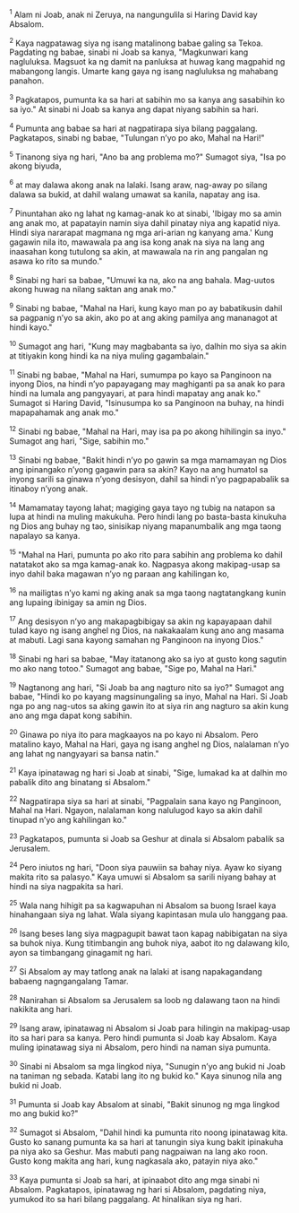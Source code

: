 <sup>1</sup>
Alam ni Joab, anak ni Zeruya, na nangungulila si Haring David kay Absalom. 

<sup>2</sup>
Kaya nagpatawag siya ng isang matalinong babae galing sa Tekoa. Pagdating ng babae, sinabi ni Joab sa kanya, "Magkunwari kang nagluluksa. Magsuot ka ng damit na panluksa at huwag kang magpahid ng mabangong langis. Umarte kang gaya ng isang nagluluksa ng mahabang panahon. 

<sup>3</sup>
Pagkatapos, pumunta ka sa hari at sabihin mo sa kanya ang sasabihin ko sa iyo." At sinabi ni Joab sa kanya ang dapat niyang sabihin sa hari. 

<sup>4</sup>
Pumunta ang babae sa hari at nagpatirapa siya bilang paggalang. Pagkatapos, sinabi ng babae, "Tulungan nʼyo po ako, Mahal na Hari!" 

<sup>5</sup>
Tinanong siya ng hari, "Ano ba ang problema mo?" Sumagot siya, "Isa po akong biyuda, 

<sup>6</sup>
at may dalawa akong anak na lalaki. Isang araw, nag-away po silang dalawa sa bukid, at dahil walang umawat sa kanila, napatay ang isa. 

<sup>7</sup>
Pinuntahan ako ng lahat ng kamag-anak ko at sinabi, 'Ibigay mo sa amin ang anak mo, at papatayin namin siya dahil pinatay niya ang kapatid niya. Hindi siya nararapat magmana ng mga ari-arian ng kanyang ama.' Kung gagawin nila ito, mawawala pa ang isa kong anak na siya na lang ang inaasahan kong tutulong sa akin, at mawawala na rin ang pangalan ng asawa ko rito sa mundo." 

<sup>8</sup>
Sinabi ng hari sa babae, "Umuwi ka na, ako na ang bahala. Mag-uutos akong huwag na nilang saktan ang anak mo." 

<sup>9</sup>
Sinabi ng babae, "Mahal na Hari, kung kayo man po ay babatikusin dahil sa pagpanig nʼyo sa akin, ako po at ang aking pamilya ang mananagot at hindi kayo." 

<sup>10</sup>
Sumagot ang hari, "Kung may magbabanta sa iyo, dalhin mo siya sa akin at titiyakin kong hindi ka na niya muling gagambalain." 

<sup>11</sup>
Sinabi ng babae, "Mahal na Hari, sumumpa po kayo sa Panginoon na inyong Dios, na hindi nʼyo papayagang may maghiganti pa sa anak ko para hindi na lumala ang pangyayari, at para hindi mapatay ang anak ko." Sumagot si Haring David, "Isinusumpa ko sa Panginoon na buhay, na hindi mapapahamak ang anak mo." 

<sup>12</sup>
Sinabi ng babae, "Mahal na Hari, may isa pa po akong hihilingin sa inyo." Sumagot ang hari, "Sige, sabihin mo." 

<sup>13</sup>
Sinabi ng babae, "Bakit hindi nʼyo po gawin sa mga mamamayan ng Dios ang ipinangako nʼyong gagawin para sa akin? Kayo na ang humatol sa inyong sarili sa ginawa nʼyong desisyon, dahil sa hindi nʼyo pagpapabalik sa itinaboy nʼyong anak. 

<sup>14</sup>
Mamamatay tayong lahat; magiging gaya tayo ng tubig na natapon sa lupa at hindi na muling makukuha. Pero hindi lang po basta-basta kinukuha ng Dios ang buhay ng tao, sinisikap niyang mapanumbalik ang mga taong napalayo sa kanya. 

<sup>15</sup>
"Mahal na Hari, pumunta po ako rito para sabihin ang problema ko dahil natatakot ako sa mga kamag-anak ko. Nagpasya akong makipag-usap sa inyo dahil baka magawan nʼyo ng paraan ang kahilingan ko, 

<sup>16</sup>
na mailigtas nʼyo kami ng aking anak sa mga taong nagtatangkang kunin ang lupaing ibinigay sa amin ng Dios. 

<sup>17</sup>
Ang desisyon nʼyo ang makapagbibigay sa akin ng kapayapaan dahil tulad kayo ng isang anghel ng Dios, na nakakaalam kung ano ang masama at mabuti. Lagi sana kayong samahan ng Panginoon na inyong Dios." 

<sup>18</sup>
Sinabi ng hari sa babae, "May itatanong ako sa iyo at gusto kong sagutin mo ako nang totoo." Sumagot ang babae, "Sige po, Mahal na Hari." 

<sup>19</sup>
Nagtanong ang hari, "Si Joab ba ang nagturo nito sa iyo?" Sumagot ang babae, "Hindi ko po kayang magsinungaling sa inyo, Mahal na Hari. Si Joab nga po ang nag-utos sa aking gawin ito at siya rin ang nagturo sa akin kung ano ang mga dapat kong sabihin. 

<sup>20</sup>
Ginawa po niya ito para magkaayos na po kayo ni Absalom. Pero matalino kayo, Mahal na Hari, gaya ng isang anghel ng Dios, nalalaman nʼyo ang lahat ng nangyayari sa bansa natin." 

<sup>21</sup>
Kaya ipinatawag ng hari si Joab at sinabi, "Sige, lumakad ka at dalhin mo pabalik dito ang binatang si Absalom." 

<sup>22</sup>
Nagpatirapa siya sa hari at sinabi, "Pagpalain sana kayo ng Panginoon, Mahal na Hari. Ngayon, nalalaman kong nalulugod kayo sa akin dahil tinupad nʼyo ang kahilingan ko." 

<sup>23</sup>
Pagkatapos, pumunta si Joab sa Geshur at dinala si Absalom pabalik sa Jerusalem. 

<sup>24</sup>
Pero iniutos ng hari, "Doon siya pauwiin sa bahay niya. Ayaw ko siyang makita rito sa palasyo." Kaya umuwi si Absalom sa sarili niyang bahay at hindi na siya nagpakita sa hari. 

<sup>25</sup>
Wala nang hihigit pa sa kagwapuhan ni Absalom sa buong Israel kaya hinahangaan siya ng lahat. Wala siyang kapintasan mula ulo hanggang paa. 

<sup>26</sup>
Isang beses lang siya magpagupit bawat taon kapag nabibigatan na siya sa buhok niya. Kung titimbangin ang buhok niya, aabot ito ng dalawang kilo, ayon sa timbangang ginagamit ng hari. 

<sup>27</sup>
Si Absalom ay may tatlong anak na lalaki at isang napakagandang babaeng nagngangalang Tamar. 

<sup>28</sup>
Nanirahan si Absalom sa Jerusalem sa loob ng dalawang taon na hindi nakikita ang hari. 

<sup>29</sup>
Isang araw, ipinatawag ni Absalom si Joab para hilingin na makipag-usap ito sa hari para sa kanya. Pero hindi pumunta si Joab kay Absalom. Kaya muling ipinatawag siya ni Absalom, pero hindi na naman siya pumunta. 

<sup>30</sup>
Sinabi ni Absalom sa mga lingkod niya, "Sunugin nʼyo ang bukid ni Joab na taniman ng sebada. Katabi lang ito ng bukid ko." Kaya sinunog nila ang bukid ni Joab. 

<sup>31</sup>
Pumunta si Joab kay Absalom at sinabi, "Bakit sinunog ng mga lingkod mo ang bukid ko?" 

<sup>32</sup>
Sumagot si Absalom, "Dahil hindi ka pumunta rito noong ipinatawag kita. Gusto ko sanang pumunta ka sa hari at tanungin siya kung bakit ipinakuha pa niya ako sa Geshur. Mas mabuti pang nagpaiwan na lang ako roon. Gusto kong makita ang hari, kung nagkasala ako, patayin niya ako." 

<sup>33</sup>
Kaya pumunta si Joab sa hari, at ipinaabot dito ang mga sinabi ni Absalom. Pagkatapos, ipinatawag ng hari si Absalom, pagdating niya, yumukod ito sa hari bilang paggalang. At hinalikan siya ng hari.